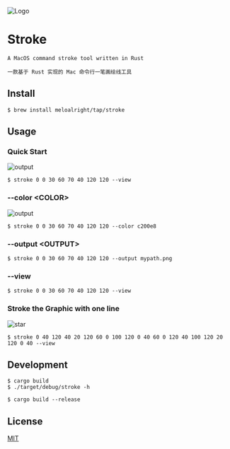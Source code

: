 ![Logo](https://user-images.githubusercontent.com/11075892/164912746-7923ed22-42ae-4dda-a77b-bef6fd8c0109.png)

# Stroke

`A MacOS command stroke tool written in Rust`

`一款基于 Rust 实现的 Mac 命令行一笔画绘线工具`


## Install

```shell
$ brew install meloalright/tap/stroke
```

## Usage

### Quick Start

![output](https://user-images.githubusercontent.com/11075892/164912960-98b62f91-83c2-455d-8804-186692246edc.png)

```
$ stroke 0 0 30 60 70 40 120 120 --view
```


### --color \<COLOR\>

![output](https://user-images.githubusercontent.com/11075892/164912978-061f9f93-cd09-4740-bb2a-6f2036eb5e17.png)

```
$ stroke 0 0 30 60 70 40 120 120 --color c200e8
```


### --output \<OUTPUT\>

```shell
$ stroke 0 0 30 60 70 40 120 120 --output mypath.png
```


### --view

```shell
$ stroke 0 0 30 60 70 40 120 120 --view
```

### Stroke the Graphic with one line

![star](https://user-images.githubusercontent.com/11075892/164914991-2d8519cc-c1c9-4b6e-ab8d-ed8bc6e1c130.png)

```shell
$ stroke 0 40 120 40 20 120 60 0 100 120 0 40 60 0 120 40 100 120 20 120 0 40 --view
```

## Development

```shell
$ cargo build
$ ./target/debug/stroke -h
```


```shell
$ cargo build --release
```

## License   
   
[MIT](https://opensource.org/licenses/MIT)   
